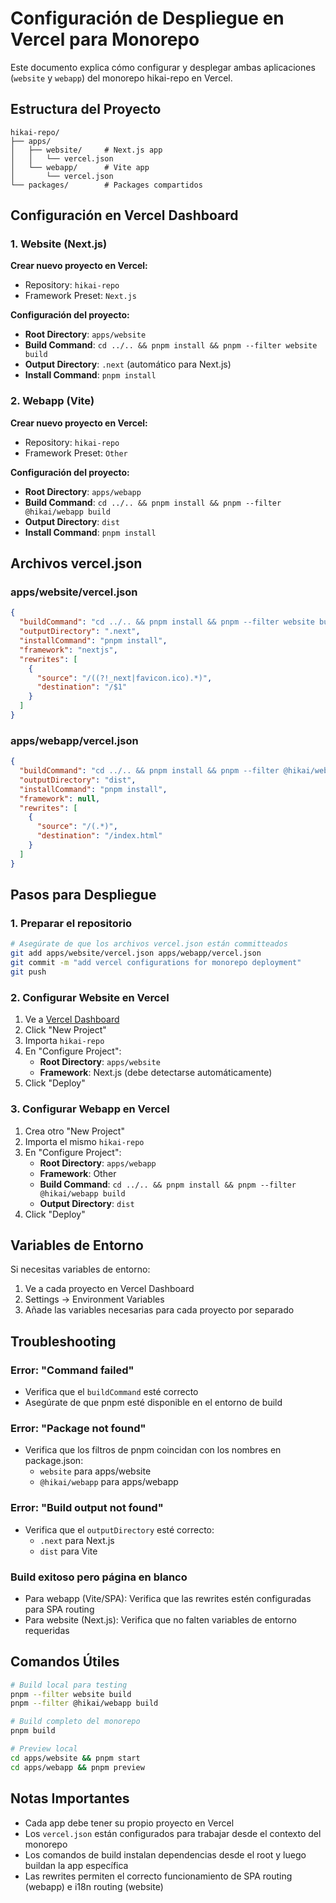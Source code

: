 # Configuración de Despliegue en Vercel para Monorepo

Este documento explica cómo configurar y desplegar ambas aplicaciones (`website` y `webapp`) del monorepo hikai-repo en Vercel.

## Estructura del Proyecto

```
hikai-repo/
├── apps/
│   ├── website/     # Next.js app
│   │   └── vercel.json
│   └── webapp/      # Vite app  
│       └── vercel.json
└── packages/        # Packages compartidos
```

## Configuración en Vercel Dashboard

### 1. Website (Next.js)

**Crear nuevo proyecto en Vercel:**
- Repository: `hikai-repo`
- Framework Preset: `Next.js`

**Configuración del proyecto:**
- **Root Directory**: `apps/website`
- **Build Command**: `cd ../.. && pnpm install && pnpm --filter website build`
- **Output Directory**: `.next` (automático para Next.js)
- **Install Command**: `pnpm install`

### 2. Webapp (Vite)

**Crear nuevo proyecto en Vercel:**
- Repository: `hikai-repo`
- Framework Preset: `Other`

**Configuración del proyecto:**
- **Root Directory**: `apps/webapp`
- **Build Command**: `cd ../.. && pnpm install && pnpm --filter @hikai/webapp build`
- **Output Directory**: `dist`
- **Install Command**: `pnpm install`

## Archivos vercel.json

### apps/website/vercel.json
```json
{
  "buildCommand": "cd ../.. && pnpm install && pnpm --filter website build",
  "outputDirectory": ".next",
  "installCommand": "pnpm install",
  "framework": "nextjs",
  "rewrites": [
    {
      "source": "/((?!_next|favicon.ico).*)",
      "destination": "/$1"
    }
  ]
}
```

### apps/webapp/vercel.json
```json
{
  "buildCommand": "cd ../.. && pnpm install && pnpm --filter @hikai/webapp build",
  "outputDirectory": "dist",
  "installCommand": "pnpm install",
  "framework": null,
  "rewrites": [
    {
      "source": "/(.*)",
      "destination": "/index.html"
    }
  ]
}
```

## Pasos para Despliegue

### 1. Preparar el repositorio
```bash
# Asegúrate de que los archivos vercel.json están committeados
git add apps/website/vercel.json apps/webapp/vercel.json
git commit -m "add vercel configurations for monorepo deployment"
git push
```

### 2. Configurar Website en Vercel
1. Ve a [Vercel Dashboard](https://vercel.com/dashboard)
2. Click "New Project"
3. Importa `hikai-repo`
4. En "Configure Project":
   - **Root Directory**: `apps/website`
   - **Framework**: Next.js (debe detectarse automáticamente)
5. Click "Deploy"

### 3. Configurar Webapp en Vercel
1. Crea otro "New Project"
2. Importa el mismo `hikai-repo` 
3. En "Configure Project":
   - **Root Directory**: `apps/webapp`
   - **Framework**: Other
   - **Build Command**: `cd ../.. && pnpm install && pnpm --filter @hikai/webapp build`
   - **Output Directory**: `dist`
4. Click "Deploy"

## Variables de Entorno

Si necesitas variables de entorno:

1. Ve a cada proyecto en Vercel Dashboard
2. Settings → Environment Variables
3. Añade las variables necesarias para cada proyecto por separado

## Troubleshooting

### Error: "Command failed"
- Verifica que el `buildCommand` esté correcto
- Asegúrate de que pnpm esté disponible en el entorno de build

### Error: "Package not found"
- Verifica que los filtros de pnpm coincidan con los nombres en package.json:
  - `website` para apps/website
  - `@hikai/webapp` para apps/webapp

### Error: "Build output not found"
- Verifica que el `outputDirectory` esté correcto:
  - `.next` para Next.js
  - `dist` para Vite

### Build exitoso pero página en blanco
- Para webapp (Vite/SPA): Verifica que las rewrites estén configuradas para SPA routing
- Para website (Next.js): Verifica que no falten variables de entorno requeridas

## Comandos Útiles

```bash
# Build local para testing
pnpm --filter website build
pnpm --filter @hikai/webapp build

# Build completo del monorepo
pnpm build

# Preview local
cd apps/website && pnpm start
cd apps/webapp && pnpm preview
```

## Notas Importantes

- Cada app debe tener su propio proyecto en Vercel
- Los `vercel.json` están configurados para trabajar desde el contexto del monorepo
- Los comandos de build instalan dependencias desde el root y luego buildan la app específica
- Las rewrites permiten el correcto funcionamiento de SPA routing (webapp) e i18n routing (website)